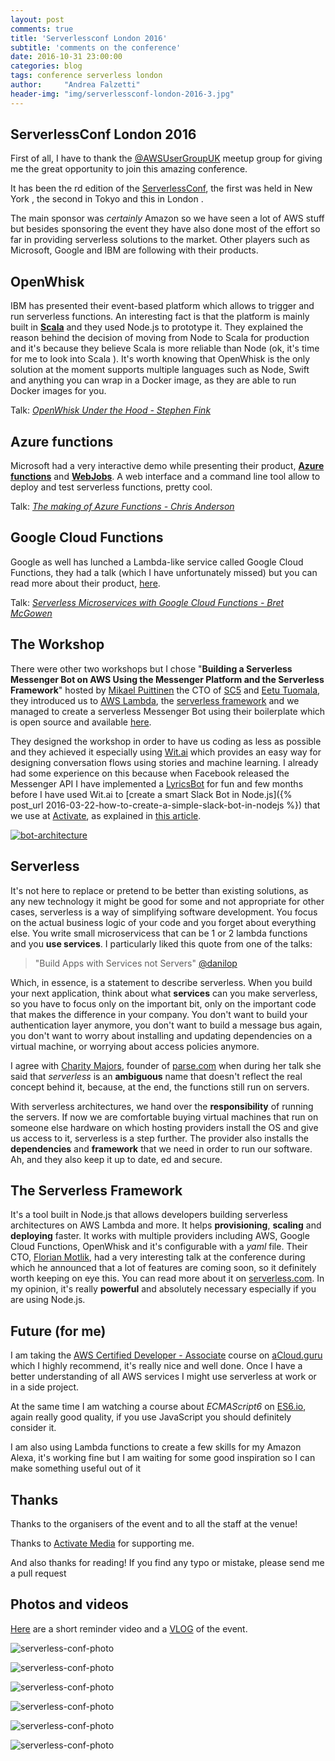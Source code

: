 ```yaml
---
layout: post
comments: true
title: 'Serverlessconf London 2016'
subtitle: 'comments on the conference'
date: 2016-10-31 23:00:00
categories: blog
tags: conference serverless london
author:     "Andrea Falzetti"
header-img: "img/serverlessconf-london-2016-3.jpg"
---
```


## ServerlessConf London 2016 <i class="em em-zap"></i>
First of all, I have to thank the [@AWSUserGroupUK](http://awsuguk.org) meetup group for giving me the great opportunity to join this amazing conference.

It has been the <i class="em em-three"></i>rd edition of the [ServerlessConf](http://serverlessconf.io), the first was held in New York <i class="em em-us"></i>, the second in Tokyo <i class="em em-jp"></i> and this in London <i class="em em-uk"></i>.

The main sponsor was _certainly_ Amazon so we have seen a lot of AWS stuff but besides sponsoring the event they have also done most of the effort so far in providing serverless solutions to the market. Other players such as Microsoft, Google and IBM are following with their products.

## OpenWhisk
IBM has presented their <i class="em em-cloud"></i> event-based platform which allows to trigger and run serverless functions. An interesting fact is that the platform is mainly built in [**Scala**](http://www.scala-lang.org/) and they used Node.js to prototype it. They explained the reason behind the decision of moving from Node to Scala for production and it's because they believe Scala is more reliable than Node (ok, it's time for me to look into Scala <i class="em em-grimacing"></i>). It's worth knowing that OpenWhisk is the only solution at the moment supports multiple languages such as Node, Swift and anything you can wrap in a Docker image, as they are able to run Docker images for you.

<i class="em em-cinema"></i> Talk: [_OpenWhisk Under the Hood - Stephen Fink_](https://www.youtube.com/watch?v=S-fY1exdbao&list=UUqlcVgk8SkUmve4Kw4xSlgw)

## Azure functions
Microsoft had a very interactive demo while presenting their product, [**Azure functions**](https://azure.microsoft.com/en-gb/services/functions/) and [**WebJobs**](https://azure.microsoft.com/en-gb/documentation/articles/web-sites-create-web-jobs/). A web interface and a command line tool allow to deploy and test serverless functions, pretty cool.

<i class="em em-cinema"></i> Talk: [_The making of Azure Functions - Chris Anderson_](https://www.youtube.com/watch?v=yJ9KnTw1kyc&list=UUqlcVgk8SkUmve4Kw4xSlgw)

## Google Cloud Functions
Google as well has lunched a Lambda-like service called Google Cloud Functions, they had a talk (which I have unfortunately missed) but you can read more about their product, [here](https://cloud.google.com/functions/).

<i class="em em-cinema"></i> Talk: [_Serverless Microservices with Google Cloud Functions - Bret McGowen_](https://www.youtube.com/watch?v=BybYim0HRmY&list=PLnwBrRU5CSTmM4OsUzDaog2pqadQSxKBv)

## The Workshop
There were other two workshops but I chose "**Building a Serverless Messenger Bot on AWS Using the Messenger Platform and the Serverless Framework**" hosted by [Mikael Puittinen](https://twitter.com/mpuittinen) the CTO of [SC5](http://sc5.io) and [Eetu Tuomala](https://twitter.com/hopeatussi), they introduced us to [AWS Lambda](http://docs.aws.amazon.com/lambda/latest/dg/welcome.html), the [serverless framework](https://serverless.com/) and we managed to create a serverless Messenger Bot using their boilerplate which is open source and available [here](https://github.com/SC5/serverless-messenger-boilerplate).

They designed the workshop in order to have us coding as less as possible and they achieved it especially using [Wit.ai](http://wit.ai) which provides an easy way for designing conversation flows using stories and machine learning. I already had some experience on this because when Facebook released the Messenger API I have implemented a [LyricsBot](https://github.com/andreafalzetti/FB-LyricsBot) for fun and few months before I have used Wit.ai to [create a smart Slack Bot in Node.js]({% post_url 2016-03-22-how-to-create-a-simple-slack-bot-in-nodejs %})
 that we use at [Activate](http://activate.co.uk), as explained in [this article](https://medium.com/@activatemedia/the-activate-bot-story-cecfc4764292).

[![bot-architecture](/img/serverless-messenger-bot.png)](https://github.com/SC5/serverless-messenger-boilerplate)

## Serverless <i class="em em-zap"></i>
It's not here to replace or pretend to be better than existing solutions, as any new technology it might be good for some and not appropriate for other cases, serverless is a way of simplifying software development. You focus on the actual business logic of your code and you forget about everything else. You write small microservicess that can be 1 or 2 lambda functions and you **use services**. I particularly liked this quote from one of the talks:

> "Build Apps with Services not Servers" [@danilop](https://twitter.com/danilop)

Which, in essence, is a statement to describe serverless. When you build your next application, think about what **services** can you make serverless, so you have to focus only on the important bit, only on the important code that makes the difference in your company. You don't want to build your authentication layer anymore, you don't want to build a message bus again, you don't want to worry about installing and updating dependencies on a virtual machine, or worrying about access policies anymore.

I agree with [Charity Majors](https://twitter.com/mipsytipsy?ref_src=twsrc%5Egoogle%7Ctwcamp%5Eserp%7Ctwgr%5Eauthor), founder of [parse.com](http://parse.com) when during her talk she said that *serverless* is an **ambiguous** name that doesn't reflect the real concept behind it, because, at the end, the functions still run on servers.

With serverless architectures, we hand over the **responsibility** of running the servers. If now we are comfortable buying virtual machines that run on someone else hardware on which hosting providers install the OS and give us access to it, serverless is a step further. The provider also installs the **dependencies** and **framework** that we need in order to run our software. Ah, and they also keep it up to date, ed and secure. <i class="em em-scream_cat"></i>

## The Serverless Framework
It's a tool built in Node.js that allows developers building serverless architectures on AWS Lambda and more. It helps **provisioning**, **scaling** and **deploying** faster. It works with multiple providers including AWS, Google Cloud Functions, OpenWhisk and it's configurable with a *yaml* file. Their CTO, [Florian Motlik](https://twitter.com/flomotlik), had a very interesting talk at the conference during which he announced that a lot of features are coming soon, so it definitely worth keeping on eye this. You can read more about it on [serverless.com](https://serverless.com/). In my opinion, it's really **powerful** and absolutely necessary especially if you are using Node.js.

## Future (for me) <i class="em em-loudspeaker"></i>
I am taking the [AWS Certified Developer - Associate](https://aws.amazon.com/certification/certified-developer-associate/) course on [aCloud.guru](https://acloud.guru/courses) which I highly recommend, it's really nice and well done. Once I have a better understanding of all AWS services I might use serverless at work or in a side project.

At the same time I am watching a course about *ECMAScript6* on [ES6.io](https://ES6.io/friend/AFALZETTI	), again really good quality, if you use JavaScript you should definitely consider it.

I am also using Lambda functions to create a few skills for my Amazon Alexa, it's working fine but I am waiting for some good inspiration so I can make something useful out of it <i class="em em-grinning"></i>


## Thanks <i class="em em-end"></i>
Thanks to the organisers of the event and to all the staff at the venue!

Thanks to [Activate Media](http://activate.co.uk) for supporting me.

And also thanks for reading! If you find any typo or mistake, please send me a pull request <i class="em em-blush"></i>

## Photos and videos
[Here](https://www.youtube.com/watch?v=wJqBn9axSe4) are a short reminder video and a [VLOG](https://www.youtube.com/watch?v=dCuVBV0lPYY) of the event.

![serverless-conf-photo](/img/serverlessconf-london-2016/serverlessconf-london-2016-6.jpg)

![serverless-conf-photo](/img/serverlessconf-london-2016/serverlessconf-london-2016-7.jpg)

![serverless-conf-photo](/img/serverlessconf-london-2016/serverlessconf-london-2016-12.jpg)

![serverless-conf-photo](/img/serverlessconf-london-2016/serverlessconf-london-2016-13.jpg)

![serverless-conf-photo](/img/serverlessconf-london-2016/serverlessconf-london-2016-14.jpg)

![serverless-conf-photo](/img/serverlessconf-london-2016/serverlessconf-london-2016-15.jpg)
